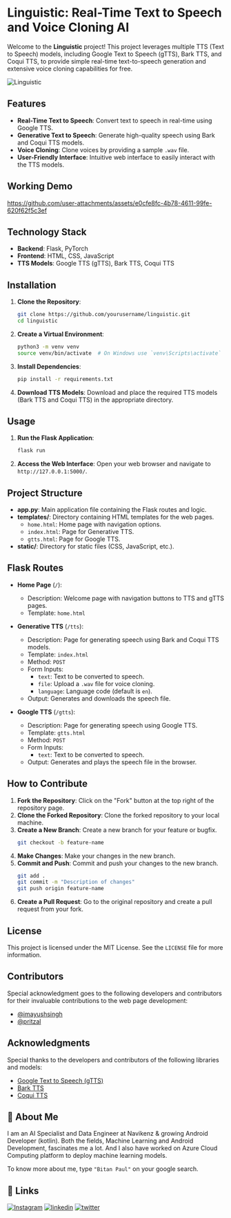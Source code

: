 # Linguistic: Real-Time Text to Speech and Voice Cloning AI

Welcome to the **Linguistic** project! This project leverages multiple TTS (Text to Speech) models, including Google Text to Speech (gTTS), Bark TTS, and Coqui TTS, to provide simple real-time text-to-speech generation and extensive voice cloning capabilities for free.

![Linguistic](https://github.com/user-attachments/assets/0c848569-db29-43d6-a9cf-9354520fd695)

## Features

- **Real-Time Text to Speech**: Convert text to speech in real-time using Google TTS.
- **Generative Text to Speech**: Generate high-quality speech using Bark and Coqui TTS models.
- **Voice Cloning**: Clone voices by providing a sample `.wav` file.
- **User-Friendly Interface**: Intuitive web interface to easily interact with the TTS models.

## Working Demo


https://github.com/user-attachments/assets/e0cfe8fc-4b78-4611-99fe-620f62f5c3ef


## Technology Stack

- **Backend**: Flask, PyTorch
- **Frontend**: HTML, CSS, JavaScript
- **TTS Models**: Google TTS (gTTS), Bark TTS, Coqui TTS

## Installation

1. **Clone the Repository**:
    ```bash
    git clone https://github.com/yourusername/linguistic.git
    cd linguistic
    ```

2. **Create a Virtual Environment**:
    ```bash
    python3 -m venv venv
    source venv/bin/activate  # On Windows use `venv\Scripts\activate`
    ```

3. **Install Dependencies**:
    ```bash
    pip install -r requirements.txt
    ```

4. **Download TTS Models**:
    Download and place the required TTS models (Bark TTS and Coqui TTS) in the appropriate directory.

## Usage

1. **Run the Flask Application**:
    ```bash
    flask run
    ```

2. **Access the Web Interface**:
    Open your web browser and navigate to `http://127.0.0.1:5000/`.

## Project Structure

- **app.py**: Main application file containing the Flask routes and logic.
- **templates/**: Directory containing HTML templates for the web pages.
  - `home.html`: Home page with navigation options.
  - `index.html`: Page for Generative TTS.
  - `gtts.html`: Page for Google TTS.
- **static/**: Directory for static files (CSS, JavaScript, etc.).

## Flask Routes

- **Home Page** (`/`):
  - Description: Welcome page with navigation buttons to TTS and gTTS pages.
  - Template: `home.html`

- **Generative TTS** (`/tts`):
  - Description: Page for generating speech using Bark and Coqui TTS models.
  - Template: `index.html`
  - Method: `POST`
  - Form Inputs: 
    - `text`: Text to be converted to speech.
    - `file`: Upload a `.wav` file for voice cloning.
    - `language`: Language code (default is `en`).
  - Output: Generates and downloads the speech file.

- **Google TTS** (`/gtts`):
  - Description: Page for generating speech using Google TTS.
  - Template: `gtts.html`
  - Method: `POST`
  - Form Inputs: 
    - `text`: Text to be converted to speech.
  - Output: Generates and plays the speech file in the browser.

## How to Contribute

1. **Fork the Repository**: Click on the "Fork" button at the top right of the repository page.
2. **Clone the Forked Repository**: Clone the forked repository to your local machine.
3. **Create a New Branch**: Create a new branch for your feature or bugfix.
    ```bash
    git checkout -b feature-name
    ```
4. **Make Changes**: Make your changes in the new branch.
5. **Commit and Push**: Commit and push your changes to the new branch.
    ```bash
    git add .
    git commit -m "Description of changes"
    git push origin feature-name
    ```
6. **Create a Pull Request**: Go to the original repository and create a pull request from your fork.

## License

This project is licensed under the MIT License. See the `LICENSE` file for more information.

## Contributors

Special acknowledgment goes to the following developers and contributors for their invaluable contributions to the web page development:
- [@imayushsingh](https://github.com/imayushsingh)
- [@pritzal](https://github.com/pritzal)


## Acknowledgments

Special thanks to the developers and contributors of the following libraries and models:
- [Google Text to Speech (gTTS)](https://pypi.org/project/gTTS/)
- [Bark TTS](https://github.com/suno-ai/bark)
- [Coqui TTS](https://github.com/coqui-ai/TTS)

## 🚀 About Me
I am an AI Specialist and Data Engineer at Navikenz & growing Android Developer (kotlin). Both the fields, Machine Learning and Android Development, fascinates me a lot. And I also have worked on Azure Cloud Computing platform to deploy machine learning models.

To know more about me, type ```"Bitan Paul"``` on your google search.

## 🔗 Links
[![Instagram](https://img.shields.io/badge/Instagram-E4405F?style=for-the-badge&logo=instagram&logoColor=white)](https://instagram.com/thebitanpaul)
[![linkedin](https://img.shields.io/badge/linkedin-0A66C2?style=for-the-badge&logo=linkedin&logoColor=white)](https://www.linkedin.com/in/thebitanpaul)
[![twitter](https://img.shields.io/badge/twitter-1DA1F2?style=for-the-badge&logo=twitter&logoColor=white)](https://twitter.com/thebitanpaul_)





